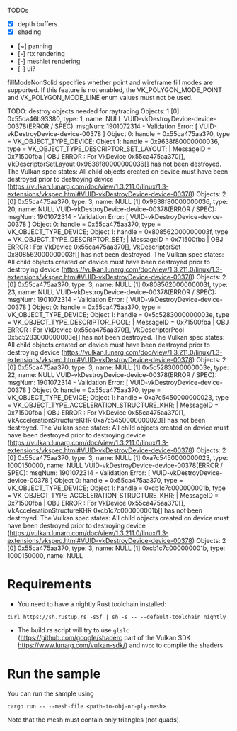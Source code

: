 TODOs

- [x] depth buffers
- [x] shading
- [~] panning
- [-] rtx rendering
- [-] meshlet rendering
- [-] ui?


fillModeNonSolid specifies whether point and wireframe fill modes are supported. If this feature is not enabled, the VK_POLYGON_MODE_POINT and VK_POLYGON_MODE_LINE enum values must not be used.


TODO: destroy objects needed for raytracing
    Objects: 1
        [0] 0x55ca46b93380, type: 1, name: NULL
VUID-vkDestroyDevice-device-00378(ERROR / SPEC): msgNum: 1901072314 - Validation Error: [ VUID-vkDestroyDevice-device-00378 ] Object 0: handle = 0x55ca475aa370, type = VK_OBJECT_TYPE_DEVICE; Object 1: handle = 0x9638f80000000036, type = VK_OBJECT_TYPE_DESCRIPTOR_SET_LAYOUT; | MessageID = 0x71500fba | OBJ ERROR : For VkDevice 0x55ca475aa370[], VkDescriptorSetLayout 0x9638f80000000036[] has not been destroyed. The Vulkan spec states: All child objects created on device must have been destroyed prior to destroying device (https://vulkan.lunarg.com/doc/view/1.3.211.0/linux/1.3-extensions/vkspec.html#VUID-vkDestroyDevice-device-00378)
    Objects: 2
        [0] 0x55ca475aa370, type: 3, name: NULL
        [1] 0x9638f80000000036, type: 20, name: NULL
VUID-vkDestroyDevice-device-00378(ERROR / SPEC): msgNum: 1901072314 - Validation Error: [ VUID-vkDestroyDevice-device-00378 ] Object 0: handle = 0x55ca475aa370, type = VK_OBJECT_TYPE_DEVICE; Object 1: handle = 0x808562000000003f, type = VK_OBJECT_TYPE_DESCRIPTOR_SET; | MessageID = 0x71500fba | OBJ ERROR : For VkDevice 0x55ca475aa370[], VkDescriptorSet 0x808562000000003f[] has not been destroyed. The Vulkan spec states: All child objects created on device must have been destroyed prior to destroying device (https://vulkan.lunarg.com/doc/view/1.3.211.0/linux/1.3-extensions/vkspec.html#VUID-vkDestroyDevice-device-00378)
    Objects: 2
        [0] 0x55ca475aa370, type: 3, name: NULL
        [1] 0x808562000000003f, type: 23, name: NULL
VUID-vkDestroyDevice-device-00378(ERROR / SPEC): msgNum: 1901072314 - Validation Error: [ VUID-vkDestroyDevice-device-00378 ] Object 0: handle = 0x55ca475aa370, type = VK_OBJECT_TYPE_DEVICE; Object 1: handle = 0x5c5283000000003e, type = VK_OBJECT_TYPE_DESCRIPTOR_POOL; | MessageID = 0x71500fba | OBJ ERROR : For VkDevice 0x55ca475aa370[], VkDescriptorPool 0x5c5283000000003e[] has not been destroyed. The Vulkan spec states: All child objects created on device must have been destroyed prior to destroying device (https://vulkan.lunarg.com/doc/view/1.3.211.0/linux/1.3-extensions/vkspec.html#VUID-vkDestroyDevice-device-00378)
    Objects: 2
        [0] 0x55ca475aa370, type: 3, name: NULL
        [1] 0x5c5283000000003e, type: 22, name: NULL
VUID-vkDestroyDevice-device-00378(ERROR / SPEC): msgNum: 1901072314 - Validation Error: [ VUID-vkDestroyDevice-device-00378 ] Object 0: handle = 0x55ca475aa370, type = VK_OBJECT_TYPE_DEVICE; Object 1: handle = 0xa7c5450000000023, type = VK_OBJECT_TYPE_ACCELERATION_STRUCTURE_KHR; | MessageID = 0x71500fba | OBJ ERROR : For VkDevice 0x55ca475aa370[], VkAccelerationStructureKHR 0xa7c5450000000023[] has not been destroyed. The Vulkan spec states: All child objects created on device must have been destroyed prior to destroying device (https://vulkan.lunarg.com/doc/view/1.3.211.0/linux/1.3-extensions/vkspec.html#VUID-vkDestroyDevice-device-00378)
    Objects: 2
        [0] 0x55ca475aa370, type: 3, name: NULL
        [1] 0xa7c5450000000023, type: 1000150000, name: NULL
VUID-vkDestroyDevice-device-00378(ERROR / SPEC): msgNum: 1901072314 - Validation Error: [ VUID-vkDestroyDevice-device-00378 ] Object 0: handle = 0x55ca475aa370, type = VK_OBJECT_TYPE_DEVICE; Object 1: handle = 0xcb1c7c000000001b, type = VK_OBJECT_TYPE_ACCELERATION_STRUCTURE_KHR; | MessageID = 0x71500fba | OBJ ERROR : For VkDevice 0x55ca475aa370[], VkAccelerationStructureKHR 0xcb1c7c000000001b[] has not been destroyed. The Vulkan spec states: All child objects created on device must have been destroyed prior to destroying device (https://vulkan.lunarg.com/doc/view/1.3.211.0/linux/1.3-extensions/vkspec.html#VUID-vkDestroyDevice-device-00378)
    Objects: 2
        [0] 0x55ca475aa370, type: 3, name: NULL
        [1] 0xcb1c7c000000001b, type: 1000150000, name: NULL

# Requirements

- You need to have a nightly Rust toolchain installed: 
```
curl https://sh.rustup.rs -sSf | sh -s -- --default-toolchain nightly
```
- The build.rs script will try to use `glslc` (https://github.com/google/shaderc part of the Vulkan SDK https://www.lunarg.com/vulkan-sdk/) and `nvcc` to compile the shaders.

# Run the sample 

You can run the sample using
```
cargo run -- --mesh-file <path-to-obj-or-ply-mesh>
```
Note that the mesh must contain only triangles (not quads).

